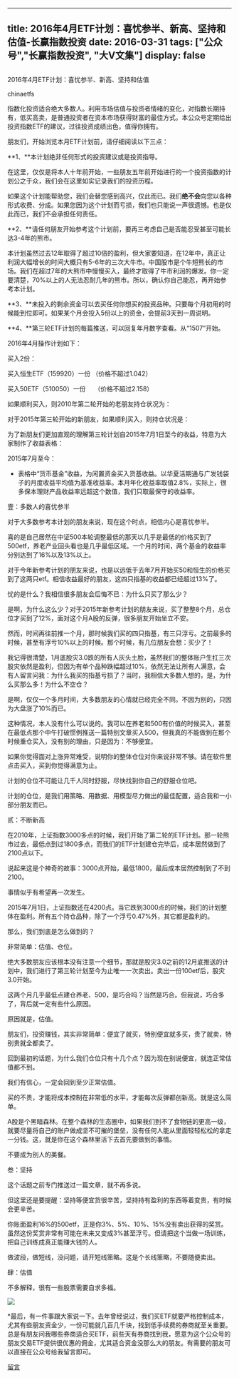 
---
title:  2016年4月ETF计划：喜忧参半、新高、坚持和估值-长赢指数投资
date: 2016-03-31
tags: ["公众号","长赢指数投资", "大V文集"]
display: false
---


## 



2016年4月ETF计划：喜忧参半、新高、坚持和估值




chinaetfs




指数化投资适合绝大多数人。利用市场估值与投资者情绪的变化，对指数长期持有，低买高卖，是普通投资者在资本市场获得财富的最佳方式。本公众号定期给出投资指数ETF的建议，过往投资成绩出色，值得你拥有。




朋友们，开始浏览本月ETF计划前，请仔细阅读以下三点：



**1、**本计划绝非任何形式的投资建议或是投资指导。



在这里，仅仅是将本人十年前开始，一些朋友五年前开始进行的一个投资指数的计划公之于众，我们会在这里如实记录我们的投资历程。



如果这个计划能帮助您，我们会替您感到高兴，仅此而已。我们**绝不会**向您以各种形式收费、分成。如果您因为这个计划而亏损，我们也只能说一声很遗憾。也是仅此而已，我们不会承担任何责任。



**2、**请任何朋友开始参考这个计划前，要再三考虑自己是否能忍受甚至可能长达3-4年的熊市。



本计划虽然过去12年取得了超过10倍的盈利，但大家要知道，在12年中，真正让利润大幅增长的时间大概只有5-6年的三次大牛市。中国股市是个牛短熊长的市场。我们在超过7年的大熊市中慢慢买入，最终才取得了牛市利润的爆发。你一定要清楚，70%以上的人无法忍耐几年的熊市。所以，确认你自己能忍，再开始参考本计划。



**3、**未投入的剩余资金可以去买任何你想买的投资品种。只要每个月初用的时候能到位即可。如果某个月会投入5份以上的资金，会提前3天到一周说明。



**4、**第三轮ETF计划的每篇推送，可以回复年月数字查看。从“1507”开始。





2016年4月操作计划如下：





买入2份：



买入恒生ETF（159920）一份 （价格不超过1.042）

买入50ETF（510050）一份 &nbsp; &nbsp; （价格不超过2.158）







如果顺利买入，则2010年第二轮开始的老朋友持仓状况为：









对于2015年第三轮开始的新朋友，如果顺利买入，则持仓状况是：









为了新朋友们更加直观的理解第三轮计划自2015年7月1日至今的收益，特意为大家制作了收益表格：



2015年7月至今：







* 表格中“货币基金”收益，为闲置资金买入货基收益。以华夏活期通与广发钱袋子的月度收益平均值为基准收益率。本月年化收益率取值2.8%，实际上，很多保本理财产品收益率远超这个数值，我们只取最保守的收益率。







壹：多数人的喜忧参半



对于大多数参考本计划的朋友来说，现在这个时点，相信内心是喜忧参半。



喜的是自己居然在中证500本轮调整最低的那天以几乎是最低的价格买到了500etf，养老产业回头看也是几乎最低区域。一个月的时间，两个基金的收益率分别达到了16%以及13%以上。



对于今年新参考计划的朋友来说，也是以远低于去年7月开始买50和恒生的价格买到了这两只etf。相信收益最好的朋友，这四只指基的收益都已经超过13%了。



忧的是什么？我相信很多朋友会后悔不已：为什么只买了那么少？



是啊，为什么这么少？对于2015年新参考计划的朋友来说，买了整整8个月，总仓位才买到了12%，面对这个月A股的反弹，很多朋友开始坐立不安。



然而，时间再往前推一个月，那时候我们买的四只指基，有三只浮亏。之前最多的时候，甚至有浮亏10%以上的时候。那个时候，有几位朋友会想：买少了！



我记得很清楚，1月底股灾3.0跌的所有人灰头土脸，虽然我们的整体账户生扛三次股灾依然是盈利，但因为有单个品种跌幅超过10%，依然无法让所有人满意，会有人留言问我：为什么我买的指基亏损了？当时，我相信大多数人想的，是，为什么买那么多！为什么不空仓？



是啊，仅仅一个多月时间，大多数朋友的心情就已经完全不同。不因为别的，只因为大盘涨了10%而已。



这种情况，本人没有什么可以说的。我可以在养老和500有价值的时候买入，甚至在最低点那个中午打破惯例推送一篇特别文章买入500，但我真的不能做到在那个时候重仓买入，没有别的理由，只是因为：不够便宜。



如果你觉得面对上涨异常难受，说明你的整体仓位对你来说非常不够。请在软件里点击买入，买到你觉得满意为止。



计划的仓位不可能让几千人同时舒服，尽快找到你自己的舒服仓位吧。



计划的仓位，是我们用策略、用数据、用模型尽力做出的最佳配置，适合我和一小部分朋友而已。





贰：不断新高



在2010年，上证指数3000多点的时候，我们开始了第二轮的ETF计划。那一轮熊市过去，最低点到过1800多点，而我们的ETF计划建仓完毕后，成本居然做到了2100点以下。



说起来这是个神奇的故事：3000点开始，最低1800，最后成本居然控制到了不到2100。



事情似乎有希望再一次发生。



2015年7月1日，上证指数还在4200点。当它跌到3000点的时候，我们的计划整体在盈利。所有五个持仓品种，除了一个浮亏0.47%外，其它都是盈利的。



那么，我们到底是怎么做到的？



非常简单：估值、仓位。



绝大多数朋友应该根本没有注意一个细节，那就是股灾3.0之前的12月底推送的计划中，我们进行了第三轮计划至今为止唯一一次卖出。卖出一份100etf后，股灾3.0开始。



这两个月几乎最低点建仓养老、500，是巧合吗？当然是巧合。但我说，巧合多了，背后就一定有些什么原因。



原因就是，估值。



朋友们，投资赚钱，其实非常简单：便宜了就买，特别便宜就多买，贵了就卖，特别贵就全都卖了。



回到最初的话题，为什么我们仓位只有十几个点？因为现在别说便宜，就连正常估值都不到。



我们有信心，一定会回到至少正常估值。



买的不贵，才能将成本控制在非常低的水平，才能每次反弹都创新高。就是这么简单。



A股是个黑暗森林。在整个森林的生态圈中，如果我们到不了食物链的更高一级，就要尽量将自己的账户做成坚不可摧的堡垒，没有任何人能从里面轻轻松松的拿走一分钱。这，就是你在这个森林里活下去首先要做到的事情。



不要成为别人的美餐。





叁：坚持



这个话题之前专门推送过一篇文章，就不再多说。



但这里还是要提醒：坚持等便宜货很辛苦，坚持持有盈利的东西等着变贵，有时候会更辛苦。



你账面盈利16%的500etf，正是你3%、5%、10%、15%没有卖出获得的奖赏。虽然这份奖赏非常有可能在未来又变成3%甚至浮亏。但请把这个当做一场训练，把自己训练成真正能赚大钱的人。



做波段，做短线，没问题，请开短线策略。这是个长线策略，不要随便卖出。





肆：估值



不多解释，很有一些股票需要自求多福。



<img data-s="300,640" data-type="png" src="http://mmbiz.qpic.cn/mmbiz/SEPick5M9xjMQpkicgAsicBlnmXuBfZaD1mZgZCseiauXVLa8PZibtN499BJcZn2UjLOG0YDbeiczx5pnb9vkib7P3XGQ/0?wx_fmt=png" data-ratio="0.5971223021582733" data-w=""/>







*最后，有一件事跟大家说一下。去年曾经说过，我们买ETF就要严格控制成本，尤其有些朋友资金少，一份可能就几百几千块，找到低手续费的券商就至关重要。总是有朋友问我哪些券商适合买ETF，前些天有券商找到我，愿意为这个公众号的朋友交易ETF提供很优惠的佣金，尤其适合资金没那么大的朋友。有需要的朋友可以直接在公众号给我留言即可。













[留言](javascript:;)


